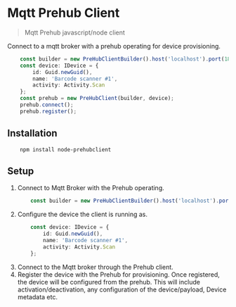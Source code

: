 # Mqtt Prehub Client
> Mqtt Prehub javascript/node client

Connect to a mqtt broker with a prehub operating for device provisioning.

```typescript
    const builder = new PreHubClientBuilder().host('localhost').port(1833);
    const device: IDevice = {
        id: Guid.newGuid(),
        name: 'Barcode scanner #1',
        activity: Activity.Scan
    }; 
    const prehub = new PreHubClient(builder, device);
    prehub.connect();
    prehub.register();
```

## Installation

```shell
    npm install node-prehubclient
```

## Setup

1. Connect to Mqtt Broker with the Prehub operating.
    ```typescript
        const builder = new PreHubClientBuilder().host('localhost').port(1833);
    ```
2. Configure the device the client is running as.
    ```typescript
        const device: IDevice = {
            id: Guid.newGuid(),
            name: 'Barcode scanner #1',
            activity: Activity.Scan
        };
    ```
3. Connect to the Mqtt broker through the Prehub client.
4. Register the device with the Prehub for provisioning.
Once registered, the device will be configured from the prehub. This will include activation/deactivation,
any configuration of the device/payload,  Device metadata etc.